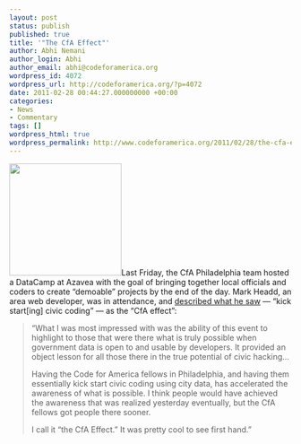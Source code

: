 ```yaml
---
layout: post
status: publish
published: true
title: '"The CfA Effect"'
author: Abhi Nemani
author_login: Abhi
author_email: abhi@codeforamerica.org
wordpress_id: 4072
wordpress_url: http://codeforamerica.org/?p=4072
date: 2011-02-28 00:44:27.000000000 +00:00
categories:
- News
- Commentary
tags: []
wordpress_html: true
wordpress_permalink: http://www.codeforamerica.org/2011/02/28/the-cfa-effect/
---
```


<p><a href="http://codeforamerica.org/wp-content/uploads/2011/02/247948611.jpeg"><img alt="" class="alignright size-medium wp-image-4073" src="http://codeforamerica.org/wp-content/uploads/2011/02/247948611-300x224.jpg" title="247948611" width="200"/></a>Last Friday, the CfA Philadelphia team hosted a DataCamp at Azavea with the goal of bringing together local officials and coders to create “demoable” projects by the end of the day. Mark Headd, an area web developer, was in attendance, and <a href="http://www.voiceingov.org/blog/?p=2262">described what he saw</a> — “kick start[ing] civic coding” — as the “CfA effect”:</p>
<blockquote><p>“What I was most impressed with was the ability of this event to highlight to those that were there what is truly possible when government data is open to and usable by developers. It provided an object lesson for all those there in the true potential of civic hacking…</p>
<p>Having the Code for America fellows in Philadelphia, and having them essentially kick start civic coding using city data, has accelerated the awareness of what is possible. I think people would have achieved the awareness that was realized yesterday eventually, but the CfA fellows got people there sooner.</p>
<p>I call it “the CfA Effect.” It was pretty cool to see first hand.”</p></blockquote>

